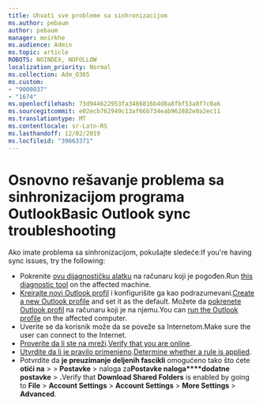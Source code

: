 ```yaml
---
title: Uhvati sve probleme sa sinhronizacijom
ms.author: pebaum
author: pebaum
manager: mnirkhe
ms.audience: Admin
ms.topic: article
ROBOTS: NOINDEX, NOFOLLOW
localization_priority: Normal
ms.collection: Adm_O365
ms.custom:
- "9000037"
- "1674"
ms.openlocfilehash: 73d944622953fa3486816b4d8a8fbf53a8f7c0a6
ms.sourcegitcommit: e02ecb762949c13af66b734eab962882e0a2ec11
ms.translationtype: MT
ms.contentlocale: sr-Latn-RS
ms.lasthandoff: 12/02/2019
ms.locfileid: "39663371"
---
```

# <a name="basic-outlook-sync-troubleshooting"></a><span data-ttu-id="5f567-102">Osnovno rešavanje problema sa sinhronizacijom programa Outlook</span><span class="sxs-lookup"><span data-stu-id="5f567-102">Basic Outlook sync troubleshooting</span></span>

<span data-ttu-id="5f567-103">Ako imate problema sa sinhronizacijom, pokušajte sledeće:</span><span class="sxs-lookup"><span data-stu-id="5f567-103">If you're having sync issues, try the following:</span></span>

- <span data-ttu-id="5f567-104">Pokrenite [ovu dijagnostičku alatku](https://aka.ms/sara-outlooksendreceive) na računaru koji je pogođen.</span><span class="sxs-lookup"><span data-stu-id="5f567-104">Run [this diagnostic tool](https://aka.ms/sara-outlooksendreceive) on the affected machine.</span></span>
- <span data-ttu-id="5f567-105">[Kreirajte novi Outlook profil](https://support.office.com/article/f544c1ba-3352-4b3b-be0b-8d42a540459d) i konfigurišite ga kao podrazumevani.</span><span class="sxs-lookup"><span data-stu-id="5f567-105">[Create a new Outlook profile](https://support.office.com/article/f544c1ba-3352-4b3b-be0b-8d42a540459d) and set it as the default.</span></span> <span data-ttu-id="5f567-106">Možete da [pokrenete Outlook profil](https://aka.ms/SaRA-OutlookSetupProfile) na računaru koji je na njemu.</span><span class="sxs-lookup"><span data-stu-id="5f567-106">You can [run the Outlook profile](https://aka.ms/SaRA-OutlookSetupProfile) on the affected computer.</span></span>
- <span data-ttu-id="5f567-107">Uverite se da korisnik može da se poveže sa Internetom.</span><span class="sxs-lookup"><span data-stu-id="5f567-107">Make sure the user can connect to the Internet.</span></span> 
- <span data-ttu-id="5f567-108">[Proverite da li ste na mreži](https://support.office.com/article/2460e4a8-16c7-47fc-b204-b1549275aac9).</span><span class="sxs-lookup"><span data-stu-id="5f567-108">[Verify that you are online](https://support.office.com/article/2460e4a8-16c7-47fc-b204-b1549275aac9).</span></span>
- <span data-ttu-id="5f567-109">[Utvrdite da li je pravilo primenjeno](https://support.office.com/article/C24F5DEA-9465-4DF4-AD17-A50704D66C59).</span><span class="sxs-lookup"><span data-stu-id="5f567-109">[Determine whether a rule is applied](https://support.office.com/article/C24F5DEA-9465-4DF4-AD17-A50704D66C59).</span></span>
- <span data-ttu-id="5f567-110">Potvrdite da **je preuzimanje deljenih fascikli** omogućeno tako što ćete **otići na** >  > **Postavke** > naloga za**Postavke naloga\*\*\*\*dodatne postavke** > **.**</span><span class="sxs-lookup"><span data-stu-id="5f567-110">Verify that **Download Shared Folders** is enabled by going to **File** > **Account Settings** > **Account Settings** > **More Settings** > **Advanced**.</span></span>